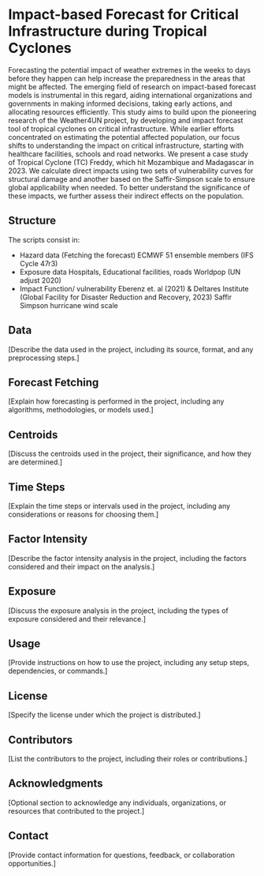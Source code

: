 # Impact-based Forecast for Critical Infrastructure during Tropical Cyclones 

Forecasting the potential impact of weather extremes in the weeks to days before they happen can help increase the preparedness in the areas that might be
affected. The emerging field of research on impact-based forecast models is instrumental in this regard, aiding international organizations and governments in making informed decisions,
taking early actions, and allocating resources efficiently. This study aims to build upon the pioneering research of the Weather4UN project, by developing and impact forecast tool of
tropical cyclones on critical infrastructure. While earlier efforts concentrated on estimating the potential affected population, our focus shifts to understanding the impact on critical
infrastructure, starting with healthcare facilities, schools and road networks. We present a case study of Tropical Cyclone (TC) Freddy, which hit Mozambique and Madagascar in 2023.
We calculate direct impacts using two sets of vulnerability curves for structural damage and another based on the Saffir-Simpson scale to ensure global applicability when needed. To
better understand the significance of these impacts, we further assess their indirect effects on the population.

## Structure
The scripts consist in: 
- Hazard data (Fetching the forecast) ECMWF 51 ensemble members (IFS Cycle 47r3)
- Exposure data
  Hospitals, Educational facilities, roads
  Worldpop (UN adjust 2020)
- Impact Function/ vulnerability
  Eberenz et. al (2021) & Deltares Institute (Global Facility for Disaster Reduction and Recovery, 2023)
  Saffir Simpson hurricane wind scale

## Data

[Describe the data used in the project, including its source, format, and any preprocessing steps.]

## Forecast Fetching

[Explain how forecasting is performed in the project, including any algorithms, methodologies, or models used.]

## Centroids

[Discuss the centroids used in the project, their significance, and how they are determined.]

## Time Steps

[Explain the time steps or intervals used in the project, including any considerations or reasons for choosing them.]

## Factor Intensity

[Describe the factor intensity analysis in the project, including the factors considered and their impact on the analysis.]

## Exposure

[Discuss the exposure analysis in the project, including the types of exposure considered and their relevance.]

## Usage

[Provide instructions on how to use the project, including any setup steps, dependencies, or commands.]

## License

[Specify the license under which the project is distributed.]

## Contributors

[List the contributors to the project, including their roles or contributions.]

## Acknowledgments

[Optional section to acknowledge any individuals, organizations, or resources that contributed to the project.]

## Contact

[Provide contact information for questions, feedback, or collaboration opportunities.]
